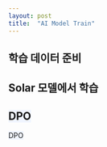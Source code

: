 ```yaml
---
layout: post
title:  "AI Model Train"
---
```



## 학습 데이터 준비 

## Solar 모델에서 학습 
## <span style='background-color:#f0f5ff'>DPO</span> 
<span style='background-color:#f0f5ff'>DPO</span> 


